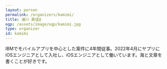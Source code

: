 ```yaml
---
layout: person
permalink: /organizers/kamimi/
title: 浦川 美佳@
ogp: /assets/image/ogp/kamimi.jpg
type: organizer
id: kamimi
---
```

IBMでモバイルアプリを中心とした案件に4年間従事。2022年4月にヤプリにiOSエンジニアとして入社し、iOSエンジニアとして働いています。海と文章を書くことが好きです。

